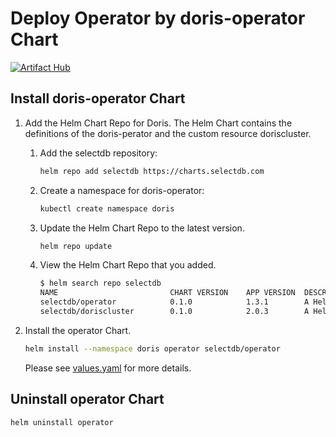 # Deploy Operator by doris-operator Chart

[![Artifact Hub](https://img.shields.io/endpoint?url=https://artifacthub.io/badge/repository/doris)](https://artifacthub.io/packages/search?repo=doris)

## Install doris-operator Chart

1. Add the Helm Chart Repo for Doris. The Helm Chart contains the definitions of the doris-perator and the custom resource doriscluster.
    1. Add the selectdb repository:

       ```Bash
       helm repo add selectdb https://charts.selectdb.com
       ```

    2. Create a namespace for doris-operator:

       ```Bash
       kubectl create namespace doris
       ```

    3. Update the Helm Chart Repo to the latest version.

        ```Bash
        helm repo update
        ```

    4. View the Helm Chart Repo that you added.

       ```Bash
       $ helm search repo selectdb
       NAME                         CHART VERSION    APP VERSION  DESCRIPTION
       selectdb/operator            0.1.0            1.3.1        A Helm chart for Apache Doris Kubernetes Operator
       selectdb/doriscluster        0.1.0            2.0.3        A Helm chart for Apache Doris cluster
       ```

2. Install the operator Chart.

   ```Bash
   helm install --namespace doris operator selectdb/operator
   ```

   Please see  [values.yaml](./values.yaml)  for more details.

## Uninstall operator Chart

```Bash
helm uninstall operator
```
